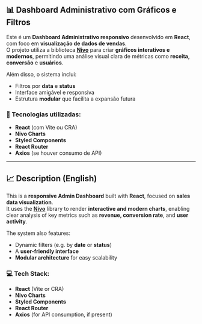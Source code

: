 ## 📊 Dashboard Administrativo com Gráficos e Filtros

Este é um **Dashboard Administrativo responsivo** desenvolvido em **React**, com foco em **visualização de dados de vendas**.  
O projeto utiliza a biblioteca **[Nivo](https://nivo.rocks/)** para criar **gráficos interativos e modernos**, permitindo uma análise visual clara de métricas como **receita, conversão** e **usuários**.

Além disso, o sistema inclui:
- Filtros por **data** e **status**
- Interface amigável e responsiva
- Estrutura **modular** que facilita a expansão futura

### 🚀 Tecnologias utilizadas:
- **React** (com Vite ou CRA)
- **Nivo Charts**
- **Styled Components**
- **React Router**
- **Axios** (se houver consumo de API)

---

## 📈 Description (English)

This is a **responsive Admin Dashboard** built with **React**, focused on **sales data visualization**.  
It uses the **[Nivo](https://nivo.rocks/)** library to render **interactive and modern charts**, enabling clear analysis of key metrics such as **revenue, conversion rate**, and **user activity**.

The system also features:
- Dynamic filters (e.g. by **date** or **status**)
- A **user-friendly interface**
- **Modular architecture** for easy scalability

### 💻 Tech Stack:
- **React** (Vite or CRA)
- **Nivo Charts**
- **Styled Components**
- **React Router**
- **Axios** (for API consumption, if present)
